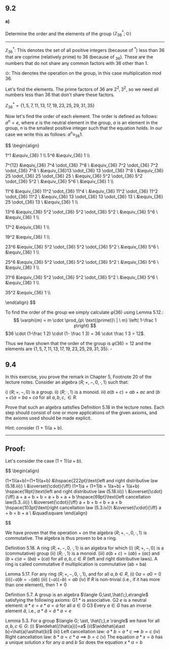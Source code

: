 
## 9.2
#### a)
Determine the order and the elements of the group $\langle \mathbb Z^\ast_{36} ; \odot \rangle$

---

$\mathbb Z^\ast_{36}$: This denotes the set of all positive integers (because of $^\ast$) less than 36 that are coprime (relatively prime) to 36 (because of $_{36}$). These are the numbers that do not share any common factors with 36 other than 1.

$\odot$: This denotes the operation on the group, in this case multiplication mod 36.

Let's find the elements. The prime factors of 36 are $2^2, 3^2$, so we need all numbers less than 36 that don't share these factors.

$\mathbb Z^\ast_{36} = \{1, 5, 7, 11, 13, 17, 19, 23, 25, 29, 31, 35\}$

Now let's find the order of each element. The order is defined as follows: $a^n = e$, where $e$ is the neutral element in the group, $a$ is an element in the group, $n$ is the smallest positive integer such that the equation holds. In our case we write this as follows: $a^n \equiv_{36} 1$.

$$
\begin{align}

1^1 &\equiv_{36} 1 \\\\
5^6 &\equiv_{36} 1 \\\\

7^{12} &\equiv_{36} 7^4 \odot_{36} 7^8 \\
&\equiv_{36} 7^2 \odot_{36} 7^2 \odot_{36} 7^8 \\
&\equiv_{36}13 \odot_{36} 13 \odot_{36} 7^8 \\
&\equiv_{36} 25 \odot_{36} 25 \odot_{36} 25 \\
&\equiv_{36} 5^2 \odot_{36} 5^2 \odot_{36} 5^2 \\
&\equiv_{36} 5^6 \\
&\equiv_{36} 1 \\\\

11^6 &\equiv_{36} 11^2 \odot_{36} 11^4 \\
&\equiv_{36} 11^2 \odot_{36} 11^2 \odot_{36} 11^2 \\
&\equiv_{36} 13 \odot_{36} 13 \odot_{36} 13 \\
&\equiv_{36} 25 \odot_{36} 13 \\
&\equiv_{36} 1 \\\\

13^6 &\equiv_{36} 5^2 \odot_{36} 5^2 \odot_{36} 5^2 \\
&\equiv_{36} 5^6 \\
&\equiv_{36} 1 \\\\

17^2 &\equiv_{36} 1 \\\\

19^2 &\equiv_{36} 1 \\\\

23^6 &\equiv_{36} 5^2 \odot_{36} 5^2 \odot_{36} 5^2 \\
&\equiv_{36} 5^6 \\
&\equiv_{36} 1 \\\\

25^6 &\equiv_{36} 5^2 \odot_{36} 5^2 \odot_{36} 5^2 \\
&\equiv_{36} 5^6 \\
&\equiv_{36} 1 \\\\

31^6 &\equiv_{36} 5^2 \odot_{36} 5^2 \odot_{36} 5^2 \\
&\equiv_{36} 5^6 \\
&\equiv_{36} 1 \\\\

35^2 &\equiv_{36} 1 \\\\

\end{align}
$$


To find the order of the group we simply calculate $\varphi(36)$ using Lemma 5.12.:
$$
\varphi(m) = m \cdot  \prod_{p\ \text{(prime)}\ | \ m} \left( 1-\frac 1 p\right)
$$
$36 \cdot (1-\frac 1 2) \cdot (1- \frac 1 3) = 36 \cdot \frac 1 3 = 12$.

Thus we have shown that the order of the group is $\varphi(36)=12$ and the elements are $\{1, 5, 7, 11, 13, 17, 19, 23, 25, 29, 31, 35\}$.
$\square$






















## 9.4
In this exercise, you prove the remark in Chapter 5, Footnote 20 of the lecture notes. Consider an algebra $\langle R; +, -, 0, \cdot, 1\rangle$ such that:

i) $\langle R; +, -, 0\rangle$ is a group.
ii) $\langle R; \cdot, 1\rangle$ is a monoid.
iii) $a(b + c) = ab + ac$ and $(b + c)a = ba + ca$ for all $a, b, c, \in R$.

Prove that such an algebra satisfies Definition 5.18 in the lecture notes. Each step should consist of one or more applications of the given axioms, and the axioms used should be made explicit.

Hint: consider (1 + 1)(a + b).



---

## **Proof**:

Let's consider the case $(1+1)(a+b)$.





$$
\begin{align}

(1+1)(a+b)=(1+1)(a+b) &\hspace{222pt}\text{left and right distributive law (5.18.iii)} \\
&\overset{\cdot}{\iff}  (1+1)a + (1+1)b = 1(a+b) + 1(a+b) \hspace{18pt}\text{left and right distributive law (5.18.iii)} \\
&\overset{\cdot}{\iff} a + a + b + b = a + b + a + b \hspace{69pt}\text{left cancellation law(5.3..iii)} \\
&\overset{\cdot}{\iff} a + b + b = b + a + b \hspace{103pt}\text{right cancellation law (5.3.iv)}\\
&\overset{\cdot}{\iff} a + b = b + a \\
&\quad\square
\end{align}

$$


We have proven that the operation $+$ on the algebra $\langle R; +, -, 0, \cdot, 1\rangle$ is commutative. The algebra is thus proven to be a ring.




Definition 5.18.
A ring $\langle R; +, -, 0, \cdot, 1\rangle$ is an algebra for which
(i) $\langle R; +, -, 0\rangle$ is a (commutative) group
(ii) $\langle R;\cdot, 1\rangle$ is a monoid.
(iii) $a(b + c) = (ab) + (ac)$ and $(b + c)a = (ba) + (ca)$ for all $a, b, c \in R$ (left and right distributive laws).
A ring is called commutative if multiplication is commutative (ab = ba)

Lemma 5.17.
For any ring $\langle R; +, -, 0, \cdot, 1\rangle$, and for all $a, b \in R$,
(i) $0a = a0 = 0$
(ii)$(−a)b = −(ab)$
(iii) $(−a)(−b) = ab$
(iv) If $R$ is non-trivial (i.e., if it has more than one element), then $1 \neq 0$


Definition 5.7.
A group is an algebra $\langle G;\ast,\hat{\;},e\rangle$ satisfying the following axioms:
G1 $\ast$ is associative.
G2 $e$ is a neutral element: $a \ast e = e \ast a = a$ for all $a \in G$
G3 Every $a \in G$ has an inverse element $\hat{a}$, i.e., $a \ast \hat{a} = \hat{a} \ast a = e$


Lemma 5.3.
For a group $\langle G; \ast, \hat{\;},e \rangle$ we have for all $a, b, c \in G$:
(i) $\widehat{(\hat{a})}=a$
(ii)$\widehat{a\ast b}=\hat{a}\ast\hat{b}$
(iii) Left cancellation law: $a \ast b = a \ast c \implies b = c$
(iv) Right cancellation law: $b \ast a = c \ast a \implies b = c$
(v) The equation $a \ast x = b$ has a unique solution $x$ for any $a$ and $b$
So does the equation $x \ast a = b$
